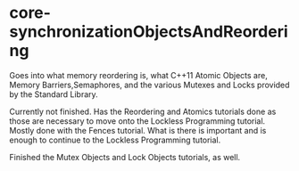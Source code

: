 # core-synchronizationObjectsAndReordering
Goes into what memory reordering is, what C++11 Atomic Objects are, Memory Barriers,Semaphores, and the various Mutexes and Locks provided by the Standard Library.

Currently not finished. Has the Reordering and Atomics tutorials done as those are necessary to move onto the Lockless Programming tutorial. Mostly done with the Fences tutorial. What is there is important and is enough to continue to the Lockless Programming tutorial.

Finished the Mutex Objects and Lock Objects tutorials, as well.
